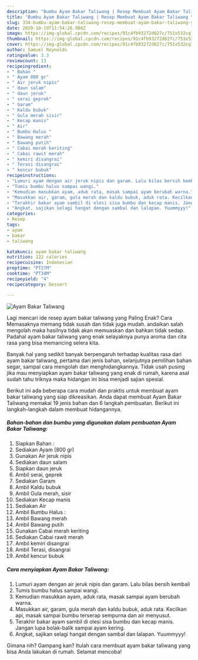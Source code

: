 ```yaml
---
description: "Bumbu Ayam Bakar Taliwang | Resep Membuat Ayam Bakar Taliwang Yang Menggugah Selera"
title: "Bumbu Ayam Bakar Taliwang | Resep Membuat Ayam Bakar Taliwang Yang Menggugah Selera"
slug: 334-bumbu-ayam-bakar-taliwang-resep-membuat-ayam-bakar-taliwang-yang-menggugah-selera
date: 2020-10-19T11:54:26.986Z
image: https://img-global.cpcdn.com/recipes/91c4fb93272d627c/751x532cq70/ayam-bakar-taliwang-foto-resep-utama.jpg
thumbnail: https://img-global.cpcdn.com/recipes/91c4fb93272d627c/751x532cq70/ayam-bakar-taliwang-foto-resep-utama.jpg
cover: https://img-global.cpcdn.com/recipes/91c4fb93272d627c/751x532cq70/ayam-bakar-taliwang-foto-resep-utama.jpg
author: Samuel Reynolds
ratingvalue: 3.3
reviewcount: 13
recipeingredient:
- " Bahan "
- " Ayam 800 gr"
- " Air jeruk nipis"
- " daun salam"
- " daun jeruk"
- " serai geprek"
- " Garam"
- " Kaldu bubuk"
- " Gula merah sisir"
- " Kecap manis"
- " Air"
- " Bumbu Halus "
- " Bawang merah"
- " Bawang putih"
- " Cabai merah keriting"
- " Cabai rawit merah"
- " kemiri disangrai"
- " Terasi disangrai"
- " kencur bubuk"
recipeinstructions:
- "Lumuri ayam dengan air jeruk nipis dan garam. Lalu bilas bersih kembali"
- "Tumis bumbu halus sampai wangi."
- "Kemudian masukkan ayam, aduk rata, masak sampai ayam berubah warna."
- "Masukkan air, garam, gula merah dan kaldu bubuk, aduk rata. Kecilkan api, masak sampai bumbu terserap sempurna dan air menyusut."
- "Terakhir bakar ayam sambil di olesi sisa bumbu dan kecap manis. Jangan lupa bolak-balik sampai ayam kering."
- "Angkat, sajikan selagi hangat dengan sambal dan lalapan. Yuummyyy!"
categories:
- Resep
tags:
- ayam
- bakar
- taliwang

katakunci: ayam bakar taliwang 
nutrition: 122 calories
recipecuisine: Indonesian
preptime: "PT27M"
cooktime: "PT34M"
recipeyield: "4"
recipecategory: Dessert

---
```



![Ayam Bakar Taliwang](https://img-global.cpcdn.com/recipes/91c4fb93272d627c/751x532cq70/ayam-bakar-taliwang-foto-resep-utama.jpg)

Lagi mencari ide resep ayam bakar taliwang yang Paling Enak? Cara Memasaknya memang tidak susah dan tidak juga mudah. andaikan salah mengolah maka hasilnya tidak akan memuaskan dan bahkan tidak sedap. Padahal ayam bakar taliwang yang enak selayaknya punya aroma dan cita rasa yang bisa memancing selera kita.

Banyak hal yang sedikit banyak berpengaruh terhadap kualitas rasa dari ayam bakar taliwang, pertama dari jenis bahan, selanjutnya pemilihan bahan segar, sampai cara mengolah dan menghidangkannya. Tidak usah pusing jika mau menyiapkan ayam bakar taliwang yang enak di rumah, karena asal sudah tahu triknya maka hidangan ini bisa menjadi sajian spesial.




Berikut ini ada beberapa cara mudah dan praktis untuk membuat ayam bakar taliwang yang siap dikreasikan. Anda dapat membuat Ayam Bakar Taliwang memakai 19 jenis bahan dan 6 langkah pembuatan. Berikut ini langkah-langkah dalam membuat hidangannya.

<!--inarticleads1-->

##### Bahan-bahan dan bumbu yang digunakan dalam pembuatan Ayam Bakar Taliwang:

1. Siapkan  Bahan :
1. Sediakan  Ayam (800 gr)
1. Gunakan  Air jeruk nipis
1. Sediakan  daun salam
1. Siapkan  daun jeruk
1. Ambil  serai, geprek
1. Sediakan  Garam
1. Ambil  Kaldu bubuk
1. Ambil  Gula merah, sisir
1. Sediakan  Kecap manis
1. Sediakan  Air
1. Ambil  Bumbu Halus :
1. Ambil  Bawang merah
1. Ambil  Bawang putih
1. Gunakan  Cabai merah keriting
1. Sediakan  Cabai rawit merah
1. Ambil  kemiri disangrai
1. Ambil  Terasi, disangrai
1. Ambil  kencur bubuk




<!--inarticleads2-->

##### Cara menyiapkan Ayam Bakar Taliwang:

1. Lumuri ayam dengan air jeruk nipis dan garam. Lalu bilas bersih kembali
1. Tumis bumbu halus sampai wangi.
1. Kemudian masukkan ayam, aduk rata, masak sampai ayam berubah warna.
1. Masukkan air, garam, gula merah dan kaldu bubuk, aduk rata. Kecilkan api, masak sampai bumbu terserap sempurna dan air menyusut.
1. Terakhir bakar ayam sambil di olesi sisa bumbu dan kecap manis. Jangan lupa bolak-balik sampai ayam kering.
1. Angkat, sajikan selagi hangat dengan sambal dan lalapan. Yuummyyy!




Gimana nih? Gampang kan? Itulah cara membuat ayam bakar taliwang yang bisa Anda lakukan di rumah. Selamat mencoba!
